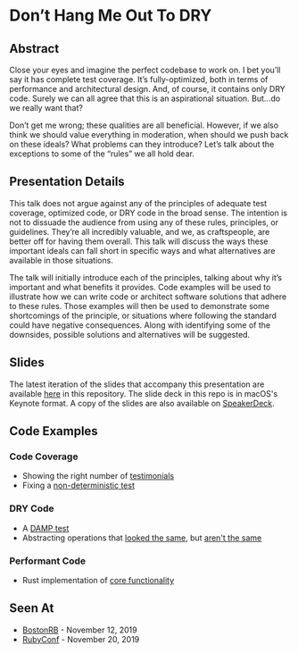 # Don’t Hang Me Out To DRY

## Abstract

Close your eyes and imagine the perfect codebase to work on. I bet you’ll say it has complete test coverage. It’s fully-optimized, both in terms of performance and architectural design. And, of course, it contains only DRY code. Surely we can all agree that this is an aspirational situation. But...do we really want that?

Don’t get me wrong; these qualities are all beneficial. However, if we also think we should value everything in moderation, when should we push back on these ideals? What problems can they introduce? Let’s talk about the exceptions to some of the “rules” we all hold dear.

## Presentation Details

This talk does not argue against any of the principles of adequate test coverage, optimized code, or DRY code in the broad sense. The intention is not to dissuade the audience from using any of these rules, principles, or guidelines. They’re all incredibly valuable, and we, as craftspeople, are better off for having them overall. This talk will discuss the ways these important ideals can fall short in specific ways and what alternatives are available in those situations.

The talk will initially introduce each of the principles, talking about why it’s important and what benefits it provides. Code examples will be used to illustrate how we can write code or architect software solutions that adhere to these rules. Those examples will then be used to demonstrate some shortcomings of the principle, or situations where following the standard could have negative consequences. Along with identifying some of the downsides, possible solutions and alternatives will be suggested.

## Slides

The latest iteration of the slides that accompany this presentation are
available [here](hang_me_out_to_dry.key) in this repository. The slide deck
in this repo is in macOS's Keynote format. A copy of the slides are also
available on [SpeakerDeck](https://speakerdeck.com/kevinmurphy/dont-hang-me-out-to-dry).

## Code Examples

### Code Coverage

* Showing the right number of [testimonials](https://github.com/kevin-j-m/ivory-tower/commit/922afe4b310b697e8207224e2c2201f9ee122e69)
* Fixing a [non-deterministic test](https://github.com/kevin-j-m/ivory-tower/commit/f14890adf14edbfcf58f4da4409cda8a7fb91806)

### DRY Code

* A [DAMP test](https://github.com/kevin-j-m/ivory-tower/commit/93ef1b8260d4d38d44568ec524f6616ea8bfb121)
* Abstracting operations that [looked the same](https://github.com/kevin-j-m/ivory-tower/commit/e9444f7d4e45d86f45a4914619879263f14c9157), but [aren't the same](https://github.com/kevin-j-m/ivory-tower/commit/c1054e7f70c2b6151f24a7a0efb15a8cf4c12b19)

### Performant Code

* Rust implementation of [core functionality](https://github.com/kevin-j-m/ivory-tower/commit/c50d976c5cdef73b10ae11d1633910c6b2d49d9d)

## Seen At

* [BostonRB](https://www.meetup.com/bostonrb/events/265361498/) - November 12, 2019
* [RubyConf](https://www.youtube.com/watch?v=b960MApGA7A) - November 20, 2019
